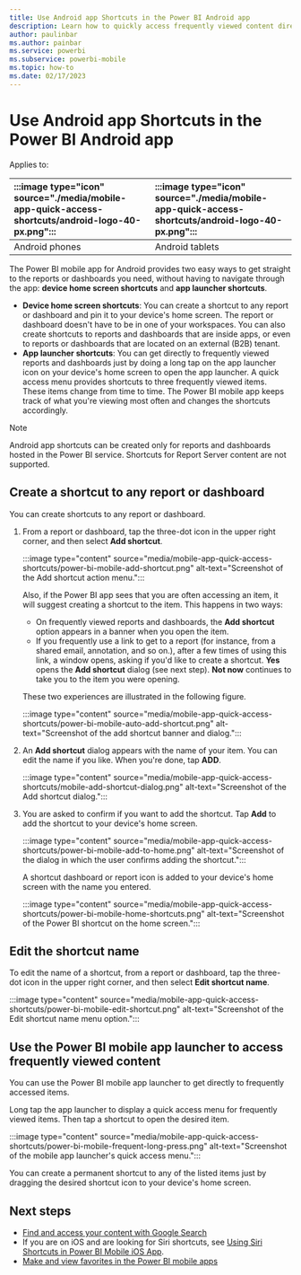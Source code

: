 ```yaml
---
title: Use Android app Shortcuts in the Power BI Android app
description: Learn how to quickly access frequently viewed content directly with Power BI report and dashboard shortcuts.
author: paulinbar
ms.author: painbar
ms.service: powerbi
ms.subservice: powerbi-mobile
ms.topic: how-to
ms.date: 02/17/2023
---
```


# Use Android app Shortcuts in the Power BI Android app

Applies to:

| :::image type="icon" source="./media/mobile-app-quick-access-shortcuts/android-logo-40-px.png"::: | :::image type="icon" source="./media/mobile-app-quick-access-shortcuts/android-logo-40-px.png"::: |
|:--- |:--- |
| Android phones |Android tablets |

The Power BI mobile app for Android provides two easy ways to get straight to the reports or dashboards you need, without having to navigate through the app: **device home screen shortcuts** and **app launcher shortcuts**.

* **Device home screen shortcuts**: You can create a shortcut to any report or dashboard and pin it to your device's home screen. The report or dashboard doesn't have to be in one of your workspaces. You can also create shortcuts to reports and dashboards that are inside apps, or even to reports or dashboards that are located on an external (B2B) tenant.
* **App launcher shortcuts**: You can get directly to frequently viewed reports and dashboards just by doing a long tap on the app launcher icon on your device's home screen to open the app launcher. A quick access menu provides shortcuts to three frequently viewed items. These items change from time to time. The Power BI mobile app keeps track of what you're viewing most often and changes the shortcuts accordingly.

 >[!NOTE]
 > Android app shortcuts can be created only for reports and dashboards hosted in the Power BI service. Shortcuts for Report Server content are not supported.

## Create a shortcut to any report or dashboard

You can create shortcuts to any report or dashboard.

1. From a report or dashboard, tap the three-dot icon in the upper right corner, and then select **Add shortcut**.

   :::image type="content" source="media/mobile-app-quick-access-shortcuts/power-bi-mobile-add-shortcut.png" alt-text="Screenshot of the Add shortcut action menu.":::

   Also, if the Power BI app sees that you are often accessing an item, it will suggest creating a shortcut to the item. This happens in two ways:
   * On frequently viewed reports and dashboards, the **Add shortcut** option appears in a banner when you open the item.
   * If you frequently use a link to get to a report (for instance, from a shared email, annotation, and so on.), after a few times of using this link, a window opens, asking if you'd like to create a shortcut. **Yes** opens the **Add shortcut** dialog (see next step). **Not now** continues to take you to the item you were opening.

   These two experiences are illustrated in the following figure.

   :::image type="content" source="media/mobile-app-quick-access-shortcuts/power-bi-mobile-auto-add-shortcut.png" alt-text="Screenshot of the add shortcut banner and dialog.":::

2. An **Add shortcut** dialog appears with the name of your item. You can edit the name if you like. When you're done, tap **ADD**.

    :::image type="content" source="media/mobile-app-quick-access-shortcuts/mobile-add-shortcut-dialog.png" alt-text="Screenshot of the Add shortcut dialog.":::

3. You are asked to confirm if you want to add the shortcut. Tap **Add** to add the shortcut to your device's home screen.

   :::image type="content" source="media/mobile-app-quick-access-shortcuts/power-bi-mobile-add-to-home.png" alt-text="Screenshot of the dialog in which the user confirms adding the shortcut.":::

   A shortcut dashboard or report icon is added to your device's home screen with the name you entered.

   :::image type="content" source="media/mobile-app-quick-access-shortcuts/power-bi-mobile-home-shortcuts.png" alt-text="Screenshot of the Power BI shortcut on the home screen.":::

## Edit the shortcut name

To edit the name of a shortcut, from a report or dashboard, tap the three-dot icon in the upper right corner, and then select **Edit shortcut name**.

 :::image type="content" source="media/mobile-app-quick-access-shortcuts/power-bi-mobile-edit-shortcut.png" alt-text="Screenshot of the Edit shortcut name menu option.":::

## Use the Power BI mobile app launcher to access frequently viewed content

You can use the Power BI mobile app launcher to get directly to frequently accessed items.

Long tap the app launcher to display a quick access menu for frequently viewed items. Then tap a shortcut to open the desired item.

:::image type="content" source="media/mobile-app-quick-access-shortcuts/power-bi-mobile-frequent-long-press.png" alt-text="Screenshot of the mobile app launcher's quick access menu.":::

You can create a permanent shortcut to any of the listed items just by dragging the desired shortcut icon to your device's home screen.

## Next steps

* [Find and access your content with Google Search](mobile-app-find-access-google-search.md)
* If you are on iOS and are looking for Siri shortcuts, see [Using Siri Shortcuts in Power BI Mobile iOS App](mobile-apps-ios-siri-shortcuts.md).
* [Make and view favorites in the Power BI mobile apps](mobile-apps-favorites.md)
